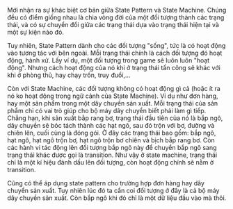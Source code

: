 Mới nhận ra sự khác biệt cơ bản giữa State Pattern và State Machine. Chúng đều có điểm giống nhau là chia vòng đời của một đối tượng thành các trạng thái, và có sự chuyển đổi giữa các trạng thái dựa vào trạng thái hiện tại và một sự kiện nào đó.

Tuy nhiên, State Pattern dành cho các đối tượng "sống", tức là có hoạt động vào tương tác với bên ngoài. Mỗi trạng thái chính là cách đối tượng đó hoạt động, hành xử. Lấy ví dụ, một đối tượng trong game sẽ luôn luôn "hoạt động". Nhưng cách hoạt động của nó khi ở trạng thái tấn công sẽ khác với khi ở phòng thủ, hay chạy trốn, truy đuổi,...

Còn với State Machine, các đối tượng không có hoạt động gì cả (hoặc ít ra nó ko hoạt động trong ngữ cảnh của State Machine). Ví dụ như đơn hàng, hay một sản phẩm trong một dây chuyền sản xuất. Mỗi trạng thái của sản phẩm chỉ có vai trò giúp cho bộ máy dây chuyền biết phải làm gì tiếp. Chẳng hạn, khi sản xuất bắp rang bơ, trạng thái đầu tiên của nó là bắp ngô, dây chuyền sẽ bóc tách thành các hạt ngô, sau đó trộn với bơ, đường và chiên lên, cuối cùng là đóng gói. Ở đây các trạng thái bao gồm: bắp ngô, hạt ngô, hạt ngô trộn bơ, hạt ngô trộn bơ chiên và bịch bắp rang bơ. Còn các hành vi tác động lên đối tượng bắp ngô này để chuyển bắp ngô sang trạng thái khác được gọi là transition. Như vậy ở state machine, trạng thái chỉ là một kí hiệu đánh dấu lên đối tượng, còn hoạt động chính sẽ nằm ở transition.

Cũng có thể áp dụng state pattern cho trường hợp đơn hàng hay dây chuyền sản xuất. Tuy nhiên lúc đó ta cần coi đối tượng ở đây là cả bộ máy dây chuyền sản xuất. Còn bắp ngô khi đó chỉ là một dữ liệu đầu vào mà thôi.